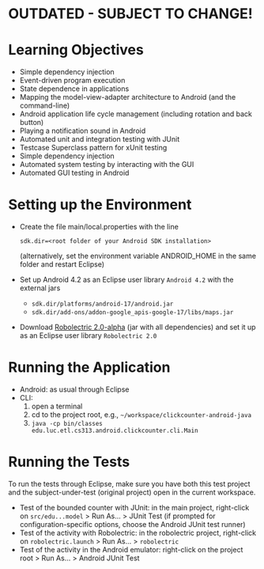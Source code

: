 # OUTDATED - SUBJECT TO CHANGE!

# Learning Objectives

* Simple dependency injection
* Event-driven program execution
* State dependence in applications
* Mapping the model-view-adapter architecture to Android (and the command-line)
* Android application life cycle management (including rotation and back button)
* Playing a notification sound in Android
* Automated unit and integration testing with JUnit
* Testcase Superclass pattern for xUnit testing
* Simple dependency injection
* Automated system testing by interacting with the GUI
* Automated GUI testing in Android

# Setting up the Environment

* Create the file main/local.properties with the line

	`sdk.dir=<root folder of your Android SDK installation>`
	
  (alternatively, set the environment variable ANDROID_HOME in the same folder and restart Eclipse)
* Set up Android 4.2 as an Eclipse user library `Android 4.2` with the external jars
    * `sdk.dir/platforms/android-17/android.jar`
    * `sdk.dir/add-ons/addon-google_apis-google-17/libs/maps.jar`
* Download [Robolectric 2.0-alpha](https://oss.sonatype.org/service/local/artifact/maven/redirect?r=releases&g=org.robolectric&a=robolectric&v=2.0-alpha-1&e=jar&c=jar-with-dependencies "download jar") (jar with all dependencies) and set it up as an Eclipse user library `Robolectric 2.0`

# Running the Application

* Android: as usual through Eclipse
* CLI:
	1. open a terminal
	1. cd to the project root, e.g., `~/workspace/clickcounter-android-java`
	1. `java -cp bin/classes edu.luc.etl.cs313.android.clickcounter.cli.Main`

# Running the Tests

To run the tests through Eclipse, make sure you have both this test
project and the subject-under-test (original project) open in the
current workspace.

* Test of the bounded counter with JUnit: in the main project, right-click on `src/edu...model` > Run As... > JUnit Test
  (if prompted for configuration-specific options, choose the Android JUnit test runner)
* Test of the activity with Robolectric: in the robolectric project, right-click on `robolectric.launch` > Run As... > `robolectric`
* Test of the activity in the Android emulator: right-click on the project root > Run As... > Android JUnit Test
